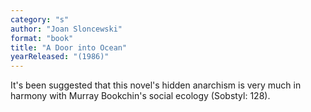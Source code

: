 ```yaml
---
category: "s"
author: "Joan Sloncewski"
format: "book"
title: "A Door into Ocean"
yearReleased: "(1986)"
---
```

It's been suggested that this novel's hidden anarchism is very much in harmony with Murray Bookchin's social ecology (Sobstyl: 128).